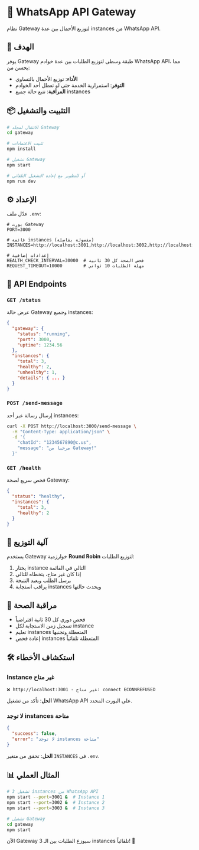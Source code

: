 # 🚀 WhatsApp API Gateway

نظام Gateway لتوزيع الأحمال بين عدة instances من WhatsApp API.

## 🎯 الهدف

يوفر Gateway طبقة وسطى لتوزيع الطلبات بين عدة خوادم WhatsApp API، مما يحسن من:
- **الأداء**: توزيع الأحمال بالتساوي
- **التوفر**: استمرارية الخدمة حتى لو تعطل أحد الخوادم
- **المراقبة**: تتبع حالة جميع instances

## 📦 التثبيت والتشغيل

```bash
# الانتقال لمجلد Gateway
cd gateway

# تثبيت الاعتمادات
npm install

# تشغيل Gateway
npm start

# أو للتطوير مع إعادة التشغيل التلقائي
npm run dev
```

## ⚙️ الإعداد

عدّل ملف `.env`:

```env
# بورت Gateway
PORT=3000

# قائمة instances (مفصولة بفاصلة)
INSTANCES=http://localhost:3001,http://localhost:3002,http://localhost:3003

# إعدادات إضافية
HEALTH_CHECK_INTERVAL=30000  # فحص الصحة كل 30 ثانية
REQUEST_TIMEOUT=10000        # مهلة الطلبات 10 ثواني
```

## 📍 API Endpoints

### `GET /status`
عرض حالة Gateway وجميع instances:

```json
{
  "gateway": {
    "status": "running",
    "port": 3000,
    "uptime": 1234.56
  },
  "instances": {
    "total": 3,
    "healthy": 2,
    "unhealthy": 1,
    "details": { ... }
  }
}
```

### `POST /send-message`
إرسال رسالة عبر أحد instances:

```bash
curl -X POST http://localhost:3000/send-message \
  -H "Content-Type: application/json" \
  -d '{
    "chatId": "1234567890@c.us",
    "message": "مرحبا من Gateway!"
  }'
```

### `GET /health`
فحص سريع لصحة Gateway:

```json
{
  "status": "healthy",
  "instances": {
    "total": 3,
    "healthy": 2
  }
}
```

## 🔄 آلية التوزيع

يستخدم Gateway خوارزمية **Round Robin** لتوزيع الطلبات:

1. يختار instance التالي في القائمة
2. إذا كان غير متاح، يتخطاه للتالي
3. يرسل الطلب ويعيد النتيجة
4. يراقب استجابة instances ويحدث حالتها

## 🏥 مراقبة الصحة

- فحص دوري كل 30 ثانية افتراضياً
- تسجيل زمن الاستجابة لكل instance
- تعليم instances المتعطلة وتجنبها
- إعادة فحص instances المتعطلة تلقائياً

## 🛠️ استكشاف الأخطاء

### Instance غير متاح
```
❌ http://localhost:3001 - غير متاح: connect ECONNREFUSED
```
**الحل**: تأكد من تشغيل WhatsApp API على البورت المحدد.

### لا توجد instances متاحة
```json
{
  "success": false,
  "error": "لا توجد instances متاحة"
}
```
**الحل**: تحقق من متغير `INSTANCES` في `.env`.

## 📊 المثال العملي

```bash
# تشغيل 3 instances من WhatsApp API
npm start --port=3001 &  # Instance 1
npm start --port=3002 &  # Instance 2  
npm start --port=3003 &  # Instance 3

# تشغيل Gateway
cd gateway
npm start
```

الآن Gateway سيوزع الطلبات بين الـ 3 instances تلقائياً! 🎉